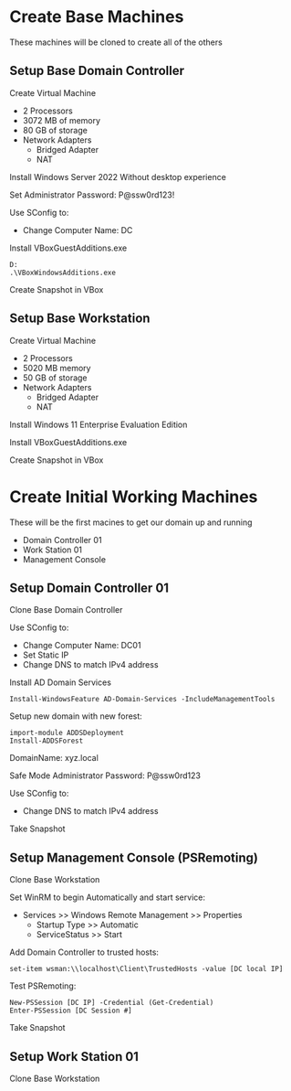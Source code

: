 # Create Base Machines
These machines will be cloned to create all of the others

## Setup Base Domain Controller

Create Virtual Machine
- 2 Processors
- 3072 MB of memory
- 80 GB of storage
- Network Adapters
	- Bridged Adapter
	- NAT
		
Install Windows Server 2022 Without desktop experience

Set Administrator Password: P@ssw0rd123!

Use SConfig to:
- Change Computer Name: DC

Install VBoxGuestAdditions.exe
```
D:
.\VBoxWindowsAdditions.exe
```

Create Snapshot in VBox

## Setup Base Workstation

Create Virtual Machine
- 2 Processors
- 5020 MB memory
- 50 GB of storage
- Network Adapters
	- Bridged Adapter
	- NAT
		
Install Windows 11 Enterprise Evaluation Edition

Install VBoxGuestAdditions.exe

Create Snapshot in VBox


# Create Initial Working Machines
These will be the first macines to get our domain up and running
- Domain Controller 01
- Work Station 01
- Management Console

## Setup Domain Controller 01
Clone Base Domain Controller

Use SConfig to:
- Change Computer Name: DC01
- Set Static IP
- Change DNS to match IPv4 address

Install AD Domain Services
```
Install-WindowsFeature AD-Domain-Services -IncludeManagementTools
```
	
Setup new domain with new forest:
```
import-module ADDSDeployment
Install-ADDSForest
```
	
DomainName: xyz.local

Safe Mode Administrator Password: P@ssw0rd123

Use SConfig to:
- Change DNS to match IPv4 address

Take Snapshot

## Setup Management Console (PSRemoting)
Clone Base Workstation

Set WinRM to begin Automatically and start service:
- Services >> Windows Remote Management >> Properties
	- Startup Type >> Automatic
	- ServiceStatus >> Start

Add Domain Controller to trusted hosts:
```
set-item wsman:\\localhost\Client\TrustedHosts -value [DC local IP]
```

Test PSRemoting:
```
New-PSSession [DC IP] -Credential (Get-Credential)
Enter-PSSession [DC Session #]
```
	
Take Snapshot

## Setup Work Station 01
Clone Base Workstation